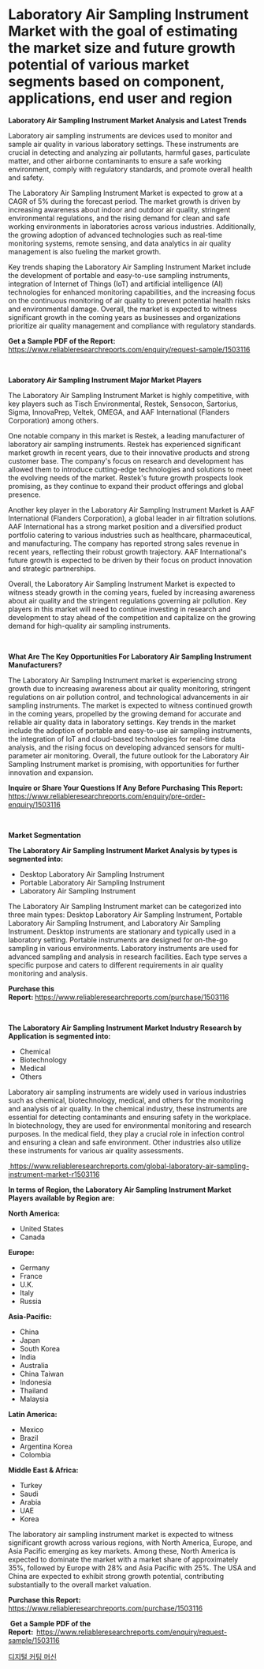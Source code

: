 <p><h1>Laboratory Air Sampling Instrument Market with the goal of estimating the market size and future growth potential of various market segments based on component, applications, end user and region</h1></p><p><strong>Laboratory Air Sampling Instrument Market Analysis and Latest Trends</strong></p>
<p><p>Laboratory air sampling instruments are devices used to monitor and sample air quality in various laboratory settings. These instruments are crucial in detecting and analyzing air pollutants, harmful gases, particulate matter, and other airborne contaminants to ensure a safe working environment, comply with regulatory standards, and promote overall health and safety.</p><p>The Laboratory Air Sampling Instrument Market is expected to grow at a CAGR of 5% during the forecast period. The market growth is driven by increasing awareness about indoor and outdoor air quality, stringent environmental regulations, and the rising demand for clean and safe working environments in laboratories across various industries. Additionally, the growing adoption of advanced technologies such as real-time monitoring systems, remote sensing, and data analytics in air quality management is also fueling the market growth.</p><p>Key trends shaping the Laboratory Air Sampling Instrument Market include the development of portable and easy-to-use sampling instruments, integration of Internet of Things (IoT) and artificial intelligence (AI) technologies for enhanced monitoring capabilities, and the increasing focus on the continuous monitoring of air quality to prevent potential health risks and environmental damage. Overall, the market is expected to witness significant growth in the coming years as businesses and organizations prioritize air quality management and compliance with regulatory standards.</p></p>
<p><strong>Get a Sample PDF of the Report:&nbsp;</strong> <a href="https://www.reliableresearchreports.com/enquiry/request-sample/1503116">https://www.reliableresearchreports.com/enquiry/request-sample/1503116</a></p>
<p>&nbsp;</p>
<p><strong>Laboratory Air Sampling Instrument Major Market Players</strong></p>
<p><p>The Laboratory Air Sampling Instrument Market is highly competitive, with key players such as Tisch Environmental, Restek, Sensocon, Sartorius, Sigma, InnovaPrep, Veltek, OMEGA, and AAF International (Flanders Corporation) among others. </p><p>One notable company in this market is Restek, a leading manufacturer of laboratory air sampling instruments. Restek has experienced significant market growth in recent years, due to their innovative products and strong customer base. The company's focus on research and development has allowed them to introduce cutting-edge technologies and solutions to meet the evolving needs of the market. Restek's future growth prospects look promising, as they continue to expand their product offerings and global presence.</p><p>Another key player in the Laboratory Air Sampling Instrument Market is AAF International (Flanders Corporation), a global leader in air filtration solutions. AAF International has a strong market position and a diversified product portfolio catering to various industries such as healthcare, pharmaceutical, and manufacturing. The company has reported strong sales revenue in recent years, reflecting their robust growth trajectory. AAF International's future growth is expected to be driven by their focus on product innovation and strategic partnerships.</p><p>Overall, the Laboratory Air Sampling Instrument Market is expected to witness steady growth in the coming years, fueled by increasing awareness about air quality and the stringent regulations governing air pollution. Key players in this market will need to continue investing in research and development to stay ahead of the competition and capitalize on the growing demand for high-quality air sampling instruments.</p></p>
<p>&nbsp;</p>
<p><strong>What Are The Key Opportunities For Laboratory Air Sampling Instrument Manufacturers?</strong></p>
<p><p>The Laboratory Air Sampling Instrument market is experiencing strong growth due to increasing awareness about air quality monitoring, stringent regulations on air pollution control, and technological advancements in air sampling instruments. The market is expected to witness continued growth in the coming years, propelled by the growing demand for accurate and reliable air quality data in laboratory settings. Key trends in the market include the adoption of portable and easy-to-use air sampling instruments, the integration of IoT and cloud-based technologies for real-time data analysis, and the rising focus on developing advanced sensors for multi-parameter air monitoring. Overall, the future outlook for the Laboratory Air Sampling Instrument market is promising, with opportunities for further innovation and expansion.</p></p>
<p><strong>Inquire or Share Your Questions If Any Before Purchasing This Report:</strong> <a href="https://www.reliableresearchreports.com/enquiry/pre-order-enquiry/1503116">https://www.reliableresearchreports.com/enquiry/pre-order-enquiry/1503116</a></p>
<p>&nbsp;</p>
<p><strong>Market Segmentation</strong></p>
<p><strong>The Laboratory Air Sampling Instrument Market Analysis by types is segmented into:</strong></p>
<p><ul><li>Desktop Laboratory Air Sampling Instrument</li><li>Portable Laboratory Air Sampling Instrument</li><li>Laboratory Air Sampling Instrument</li></ul></p>
<p><p>The Laboratory Air Sampling Instrument market can be categorized into three main types: Desktop Laboratory Air Sampling Instrument, Portable Laboratory Air Sampling Instrument, and Laboratory Air Sampling Instrument. Desktop instruments are stationary and typically used in a laboratory setting. Portable instruments are designed for on-the-go sampling in various environments. Laboratory instruments are used for advanced sampling and analysis in research facilities. Each type serves a specific purpose and caters to different requirements in air quality monitoring and analysis.</p></p>
<p><strong>Purchase this Report:&nbsp;</strong><a href="https://www.reliableresearchreports.com/purchase/1503116">https://www.reliableresearchreports.com/purchase/1503116</a></p>
<p>&nbsp;</p>
<p><strong>The Laboratory Air Sampling Instrument Market Industry Research by Application is segmented into:</strong></p>
<p><ul><li>Chemical</li><li>Biotechnology</li><li>Medical</li><li>Others</li></ul></p>
<p><p>Laboratory air sampling instruments are widely used in various industries such as chemical, biotechnology, medical, and others for the monitoring and analysis of air quality. In the chemical industry, these instruments are essential for detecting contaminants and ensuring safety in the workplace. In biotechnology, they are used for environmental monitoring and research purposes. In the medical field, they play a crucial role in infection control and ensuring a clean and safe environment. Other industries also utilize these instruments for various air quality assessments.</p></p>
<p><a href="https://www.reliableresearchreports.com/global-laboratory-air-sampling-instrument-market-r1503116">&nbsp;https://www.reliableresearchreports.com/global-laboratory-air-sampling-instrument-market-r1503116</a></p>
<p><strong>In terms of Region, the Laboratory Air Sampling Instrument Market Players available by Region are:</strong></p>
<p>
    <p> <strong> North America: </strong>
        <ul>
            <li>United States</li>
            <li>Canada</li>
        </ul>
        </p> 
    <p> <strong> Europe: </strong>
        <ul>
            <li>Germany</li>
            <li>France</li>
            <li>U.K.</li>
            <li>Italy</li>
            <li>Russia</li>
        </ul>
        </p> 
    <p> <strong> Asia-Pacific: </strong>
        <ul>
            <li>China</li>
            <li>Japan</li>
            <li>South Korea</li>
            <li>India</li>
            <li>Australia</li>
            <li>China Taiwan</li>
            <li>Indonesia</li>
            <li>Thailand</li>
            <li>Malaysia</li>
        </ul>
        </p> 
    <p> <strong> Latin America: </strong>
        <ul>
            <li>Mexico</li>
            <li>Brazil</li>
            <li>Argentina Korea</li>
            <li>Colombia</li>
        </ul>
        </p> 
    <p> <strong> Middle East & Africa: </strong>
        <ul>
            <li>Turkey</li>
            <li>Saudi</li>
            <li>Arabia</li>
            <li>UAE</li>
            <li>Korea</li>
        </ul>
    </p>
    </p>
<p><p>The laboratory air sampling instrument market is expected to witness significant growth across various regions, with North America, Europe, and Asia Pacific emerging as key markets. Among these, North America is expected to dominate the market with a market share of approximately 35%, followed by Europe with 28% and Asia Pacific with 25%. The USA and China are expected to exhibit strong growth potential, contributing substantially to the overall market valuation.</p></p>
<p><strong>Purchase this Report: </strong><a href="https://www.reliableresearchreports.com/purchase/1503116">https://www.reliableresearchreports.com/purchase/1503116</a></p>
<p>&nbsp;<strong>Get a Sample PDF of the Report:&nbsp;&nbsp;</strong><a href="https://www.reliableresearchreports.com/enquiry/request-sample/1503116">https://www.reliableresearchreports.com/enquiry/request-sample/1503116</a></p>
<p><strong></strong></p>
<p><p><a href="https://github.com/laholand/Market-Research-Report-List-4/blob/main/4661329182014.md">디지털 커팅 머신</a></p></p>